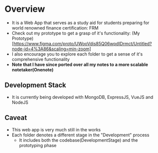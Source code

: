 # Overview
* It is a Web App that serves as a study aid for students preparing for world renowned finance certification: FRM
* Check out my prototype to get a grasp of it's functionality: (My Prototype)[https://www.figma.com/proto/UWooVdis85Q06wpdIDrmct/Untitled?node-id=4%3A86&scaling=min-zoom]
* I also encourage you to explore each folder to get a sense of it's comprehensive functionality
 * **Note that I have since ported over all my notes to a more scalable notetaker(Onenote)**

## Development Stack
* It is currently being developed with MongoDB, ExpressJS, VueJS and NodeJS

## Caveat
* This web app is very much still in the works 
* Each folder denotes a different stage in the "Development" process
  * It includes both the codebase(DevelopmentStage) and the prototyping phase
